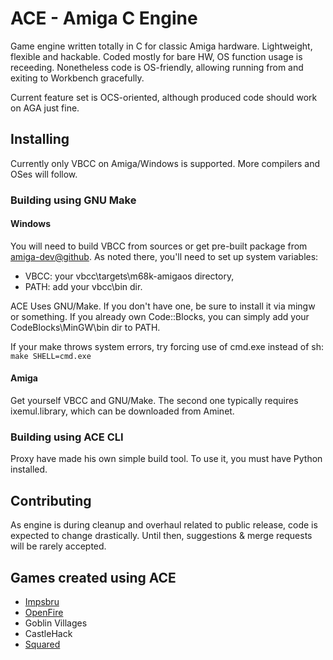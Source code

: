 # ACE - Amiga C Engine

Game engine written totally in C for classic Amiga hardware. Lightweight, flexible and hackable. Coded mostly for bare HW, OS function usage is receeding. Nonetheless code is OS-friendly, allowing running from and exiting to Workbench gracefully.

Current feature set is OCS-oriented, although produced code should work on AGA just fine.

## Installing

Currently only VBCC on Amiga/Windows is supported. More compilers and OSes will
follow.

### Building using GNU Make

#### Windows

You will need to build VBCC from sources or get pre-built package from
[amiga-dev@github](https://github.com/kusma/amiga-dev). As noted there,
you'll need to set up system variables:
* VBCC: your vbcc\targets\m68k-amigaos directory,
* PATH: add your vbcc\bin dir.

ACE Uses GNU/Make. If you don't have one, be sure to install it via mingw
or something. If you already own Code::Blocks, you can simply add your
CodeBlocks\MinGW\bin dir to PATH.

If your make throws system errors, try forcing use of cmd.exe instead of sh:
`make SHELL=cmd.exe`

#### Amiga

Get yourself VBCC and GNU/Make. The second one typically requires
ixemul.library, which can be downloaded from Aminet.

### Building using ACE CLI

Proxy have made his own simple build tool. To use it, you must have Python installed.

## Contributing

As engine is during cleanup and overhaul related to public release, code is
expected to change drastically. Until then, suggestions & merge requests will be rarely accepted.

## Games created using ACE

- [Impsbru](https://github.com/approxit/impsbru)
- [OpenFire](https://github.com/tehKaiN/openFire)
- Goblin Villages
- CastleHack
- [Squared](https://github.com/tehKaiN/ld40-squared)

